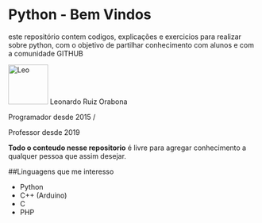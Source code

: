 # Python - Bem Vindos

este repositório contem codigos, explicações e exercicios para realizar sobre python, com o objetivo de partilhar conhecimento com alunos e com a comunidade GITHUB


[//]: contributor-faces
<a href="https://github.com/leoruiz197"><img src="https://avatars.githubusercontent.com/u/14226441?v=4" title="Leo" width="80" height="80"></a> Leonardo Ruiz Orabona

Programador desde 2015 /

Professor desde 2019

**Todo o conteudo nesse repositorio** é livre para agregar conhecimento a qualquer pessoa que assim desejar.

##Linguagens que me interesso

- Python
- C++ (Arduino)
- C
- PHP
